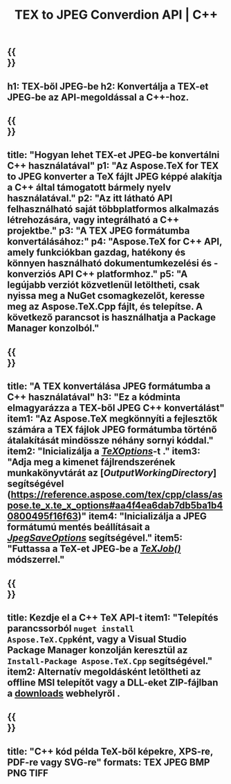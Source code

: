 ﻿---
translation: true
template: /_templates/_conversion-child-cpp.md
title: TEX to JPEG Converdion API | C++
description: TeX-JPEG konvertálási funkció. Integrálja ezt a helyszíni C++ könyvtárat a projektjébe, vagy használjon többplatformos alkalmazásokat a TeX JPEG formátumba konvertálásához.
keywords: tex jpeg api cpp, tex2jpeg integráció c++
url: /cpp/conversion/tex-to-jpeg/
family: tex
platformtag: cpp
feature: conversion
informat: TEX
outformat: JPEG
otherformats: BMP PNG TIFF PDF SVG XPS
---

{{<section banner>}}
---
h1: TEX-ből JPEG-be
h2: Konvertálja a TEX-et JPEG-be az API-megoldással a C++-hoz.
---

{{<section overview>}}
---
title: "Hogyan lehet TEX-et JPEG-be konvertálni C++ használatával"
p1: "Az Aspose.TeX for TEX to JPEG konverter a TeX fájlt JPEG képpé alakítja a C++ által támogatott bármely nyelv használatával."
p2: "Az itt látható API felhasználható saját többplatformos alkalmazás létrehozására, vagy integrálható a C++ projektbe."
p3: "A TEX JPEG formátumba konvertálásához:"
p4: "Aspose.TeX for C++ API, amely funkciókban gazdag, hatékony és könnyen használható dokumentumkezelési és -konverziós API C++ platformhoz."
p5: "A legújabb verziót közvetlenül letöltheti, csak nyissa meg a NuGet csomagkezelőt, keresse meg az Aspose.TeX.Cpp fájlt, és telepítse. A következő parancsot is használhatja a Package Manager konzolból."
---

{{<section feature1>}}
---
title: "A TEX konvertálása JPEG formátumba a C++ használatával"
h3: "Ez a kódminta elmagyarázza a TEX-ből JPEG C++ konvertálást"
item1: "Az Aspose.TeX megkönnyíti a fejlesztők számára a TEX fájlok JPEG formátumba történő átalakítását mindössze néhány sornyi kóddal."
item2: "Inicializálja a [*TeXOptions*](https://reference.aspose.com/tex/cpp/class/aspose.te_x.te_x_options)-t ."
item3: "Adja meg a kimenet fájlrendszerének munkakönyvtárát az [*OutputWorkingDirectory*] segítségével (https://reference.aspose.com/tex/cpp/class/aspose.te_x.te_x_options#aa4f4ea6dab7db5ba1b40800495f16f63)"
item4: "Inicializálja a JPEG formátumú mentés beállításait a [*JpegSaveOptions*](https://reference.aspose.com/tex/cpp/class/aspose.te_x.presentation.image.jpeg_save_options) segítségével."
item5: "Futtassa a TeX-et JPEG-be a [*TeXJob()*](https://reference.aspose.com/tex/cpp/class/aspose.te_x.te_x_job) módszerrel."
---

{{<section feature2>}}
---
title: Kezdje el a C++ TeX API-t
item1: "Telepítés parancssorból ```nuget install Aspose.TeX.Cpp```ként, vagy a Visual Studio Package Manager konzolján keresztül az ```Install-Package Aspose.TeX.Cpp``` segítségével."
item2: Alternatív megoldásként letöltheti az offline MSI telepítőt vagy a DLL-eket ZIP-fájlban a [downloads](https://releases.aspose.com/tex/cpp) webhelyről .
---

{{<section widget>}}
---
title: "C++ kód példa TeX-ből képekre, XPS-re, PDF-re vagy SVG-re"
formats: TEX JPEG BMP PNG TIFF
---